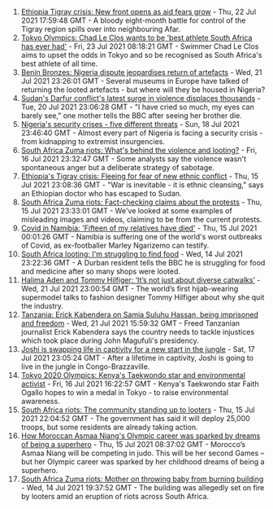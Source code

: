 1. [Ethiopia Tigray crisis: New front opens as aid fears grow](https://www.bbc.co.uk/news/world-africa-57926832) - Thu, 22 Jul 2021 17:59:48 GMT - A bloody eight-month battle for control of the Tigray region spills over into neighbouring Afar.
2. [Tokyo Olympics: Chad Le Clos wants to be 'best athlete South Africa has ever had'](https://www.bbc.co.uk/sport/africa/57901032) - Fri, 23 Jul 2021 08:18:21 GMT - Swimmer Chad Le Clos aims to upset the odds in Tokyo and so be recognised as South Africa's best athlete of all time.
3. [Benin Bronzes: Nigeria dispute jeopardises return of artefacts](https://www.bbc.co.uk/news/world-africa-57914111) - Wed, 21 Jul 2021 23:26:01 GMT - Several museums in Europe have talked of returning the looted artefacts - but where will they be housed in Nigeria?
4. [Sudan's Darfur conflict's latest surge in violence displaces thousands](https://www.bbc.co.uk/news/world-africa-57899843) - Tue, 20 Jul 2021 23:06:28 GMT - "I have cried so much, my eyes can barely see," one mother tells the BBC after seeing her brother die.
5. [Nigeria's security crises - five different threats](https://www.bbc.co.uk/news/world-africa-57860993) - Sun, 18 Jul 2021 23:46:40 GMT - Almost every part of Nigeria is facing a security crisis - from kidnapping to extremist insurgencies.
6. [South Africa Zuma riots: What's behind the violence and looting?](https://www.bbc.co.uk/news/world-africa-57860998) - Fri, 16 Jul 2021 23:32:47 GMT - Some analysts say the violence wasn't spontaneous anger but a deliberate strategy of sabotage.
7. [Ethiopia's Tigray crisis: Fleeing for fear of new ethnic conflict](https://www.bbc.co.uk/news/world-africa-57818673) - Thu, 15 Jul 2021 23:08:36 GMT - "War is inevitable - it is ethnic cleansing," says an Ethiopian doctor who has escaped to Sudan.
8. [South Africa Zuma riots: Fact-checking claims about the protests](https://www.bbc.co.uk/news/57834755) - Thu, 15 Jul 2021 23:33:01 GMT - We've looked at some examples of misleading images and videos, claiming to be from the current protests.
9. [Covid in Namibia: 'Fifteen of my relatives have died'](https://www.bbc.co.uk/news/world-africa-57748119) - Thu, 15 Jul 2021 00:01:26 GMT - Namibia is suffering one of the world's worst outbreaks of Covid, as ex-footballer Marley Ngarizemo can testify.
10. [South Africa looting: I'm struggling to find food](https://www.bbc.co.uk/news/world-africa-57835756) - Wed, 14 Jul 2021 23:22:36 GMT - A Durban resident tells the BBC he is struggling for food and medicine after so many shops were looted.
11. [Halima Aden and Tommy Hilfiger: ‘It’s not just about diverse catwalks’](https://www.bbc.co.uk/news/world-57918698) - Wed, 21 Jul 2021 23:00:54 GMT - The world’s first hijab-wearing supermodel talks to fashion designer Tommy Hilfiger about why she quit the industry.
12. [Tanzania: Erick Kabendera on Samia Suluhu Hassan, being imprisoned and freedom](https://www.bbc.co.uk/news/world-africa-57920572) - Wed, 21 Jul 2021 15:59:32 GMT - Freed Tanzanian journalist Erick Kabendera says the country needs to tackle injustices which took place during John Magufuli's presidency.
13. [Joshi is swapping life in captivity for a new start in the jungle](https://www.bbc.co.uk/news/world-africa-57854071) - Sat, 17 Jul 2021 23:05:24 GMT - After a lifetime in captivity, Joshi is going to live in the jungle in Congo-Brazzaville.
14. [Tokyo 2020 Olympics: Kenya's Taekwondo star and environmental activist](https://www.bbc.co.uk/sport/av/africa/57851468) - Fri, 16 Jul 2021 16:22:57 GMT - Kenya's Taekwondo star Faith Ogallo hopes to win a medal in Tokyo - to raise environmental awareness.
15. [South Africa riots: The community standing up to looters](https://www.bbc.co.uk/news/world-africa-57857690) - Thu, 15 Jul 2021 22:04:52 GMT - The government has said it will deploy 25,000 troops, but some residents are already taking action.
16. [How Moroccan Asmaa Niang's Olympic career was sparked by dreams of being a superhero](https://www.bbc.co.uk/sport/av/africa/57840235) - Thu, 15 Jul 2021 08:37:02 GMT - Morocco’s Asmaa Niang will be competing in judo. This will be her second Games – but her Olympic career was sparked by her childhood dreams of being a superhero.
17. [South Africa Zuma riots: Mother on throwing baby from burning building](https://www.bbc.co.uk/news/world-africa-57843685) - Wed, 14 Jul 2021 19:37:52 GMT - The building was allegedly set on fire by looters amid an eruption of riots across South Africa.
